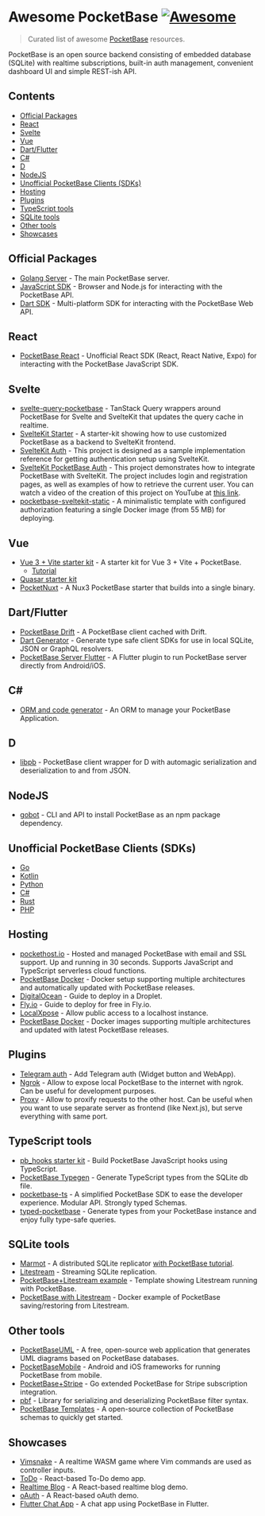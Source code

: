 # Awesome PocketBase [![Awesome](https://awesome.re/badge.svg)](https://awesome.re)

> Curated list of awesome [PocketBase](https://pocketbase.io) resources.

PocketBase is an open source backend consisting of embedded database (SQLite) with realtime subscriptions, built-in auth management, convenient dashboard UI and simple REST-ish API.

## Contents

- [Official Packages](#official-packages)
- [React](#react)
- [Svelte](#svelte)
- [Vue](#vue)
- [Dart/Flutter](#dartflutter)
- [C#](#c)
- [D](#d)
- [NodeJS](#nodejs)
- [Unofficial PocketBase Clients (SDKs)](#unofficial-pocketbase-clients-sdks)
- [Hosting](#hosting)
- [Plugins](#plugins)
- [TypeScript tools](#typescript-tools)
- [SQLite tools](#sqlite-tools)
- [Other tools](#other-tools)
- [Showcases](#showcases)

## Official Packages

- [Golang Server](https://github.com/pocketbase/pocketbase/releases/) - The main PocketBase server.
- [JavaScript SDK](https://github.com/pocketbase/js-sdk) - Browser and Node.js for interacting with the PocketBase API.
- [Dart SDK](https://github.com/pocketbase/dart-sdk) - Multi-platform SDK for interacting with the PocketBase Web API.

## React

- [PocketBase React](https://github.com/tobicrain/pocketbase-react) - Unofficial React SDK (React, React Native, Expo) for interacting with the PocketBase JavaScript SDK.

## Svelte

- [svelte-query-pocketbase](https://github.com/goknsh/svelte-query-pocketbase) - TanStack Query wrappers around PocketBase for Svelte and SvelteKit that updates the query cache in realtime.
- [SvelteKit Starter](https://github.com/spinspire/pocketbase-sveltekit-starter) - A starter-kit showing how to use customized PocketBase as a backend to SvelteKit frontend.
- [SvelteKit Auth](https://github.com/danawoodman/sveltekit-auth-example) - This project is designed as a sample implementation reference for getting authentication setup using SvelteKit.
- [SvelteKit PocketBase Auth](https://github.com/jianyuan/pocketbase-sveltekit-auth) - This project demonstrates how to integrate PocketBase with SvelteKit. The project includes login and registration pages, as well as examples of how to retrieve the current user. You can watch a video of the creation of this project on YouTube at [this link](https://youtu.be/AxPB3e-3yEM).
- [pocketbase-sveltekit-static](https://github.com/Egor-S/pocketbase-sveltekit-static) - A minimalistic template with configured authorization featuring a single Docker image (from 55 MB) for deploying.

## Vue

- [Vue 3 + Vite starter kit](https://github.com/StefanVDWeide/pocketbase-vue) - A starter kit for Vue 3 + Vite + PocketBase.
  - [Tutorial](https://studioterabyte.nl/en/blog/pocketbase-vue-3)
- [Quasar starter kit](https://github.com/aaronblondeau/pocketbase_quasar_starter)
- [PocketNuxt](https://github.com/j-wil/pocket-nuxt) - A Nux3 PocketBase starter that builds into a single binary.

## Dart/Flutter

- [PocketBase Drift](https://github.com/rodydavis/pocketbase_drift) - A PocketBase client cached with Drift.
- [Dart Generator](https://github.com/rodydavis/pocketbase_dart_generator) - Generate type safe client SDKs for use in local SQLite, JSON or GraphQL resolvers.
- [PocketBase Server Flutter](https://github.com/rohitsangwan01/pocketbase_server_flutter) - A Flutter plugin to run PocketBase server directly from Android/iOS.

## C#

- [ORM and code generator](https://github.com/iluvadev/PocketBaseClient-csharp) - An ORM to manage your PocketBase Application.

## D

- [libpb](https://github.com/Hax-io/libpb) - PocketBase client wrapper for D with automagic serialization and deserialization to and from JSON.

## NodeJS

- [gobot](https://github.com/benallfree/gobot) - CLI and API to install PocketBase as an npm package dependency.

## Unofficial PocketBase Clients (SDKs)

- [Go](https://github.com/r--w/pocketbase)
- [Kotlin](https://github.com/agrevster/pocketbase-kotlin)
- [Python](https://github.com/vaphes/pocketbase)
- [C#](https://github.com/PRCV1/pocketbase-csharp-sdk)
- [Rust](https://github.com/sreedevk/pocketbase-sdk-rust)
- [PHP](https://github.com/mkay-development/pocketbase-php-sdk)

## Hosting

- [pockethost.io](https://pockethost.io) - Hosted and managed PocketBase with email and SSL support. Up and running in 30 seconds. Supports JavaScript and TypeScript serverless cloud functions.
- [PocketBase Docker](https://github.com/muchobien/pocketbase-docker) - Docker setup supporting multiple architectures and automatically updated with PocketBase releases.
- [DigitalOcean](https://github.com/pocketbase/pocketbase/discussions/512) - Guide to deploy in a Droplet.
- [Fly.io](https://github.com/pocketbase/pocketbase/discussions/537) - Guide to deploy for free in Fly.io.
- [LocalXpose](https://localxpose.io/docs/tutorials/expose-pocketbase-backend) - Allow public access to a localhost instance.
- [PocketBase Docker](https://github.com/kdpuvvadi/pocketbase) - Docker images supporting multiple architectures and updated with latest PocketBase releases.

## Plugins

- [Telegram auth](https://github.com/iamelevich/pocketbase-plugin-telegram-auth) - Add Telegram auth (Widget button and WebApp).
- [Ngrok](https://github.com/iamelevich/pocketbase-plugin-ngrok) - Allow to expose local PocketBase to the internet with ngrok. Can be useful for development purposes.
- [Proxy](https://github.com/iamelevich/pocketbase-plugin-proxy) - Allow to proxify requests to the other host. Can be useful when you want to use separate server as frontend (like Next.js), but serve everything with same port.

## TypeScript tools

- [pb_hooks starter kit](https://github.com/benallfree/ts-pb-hooks-starter) - Build PocketBase JavaScript hooks using TypeScript.
- [PocketBase Typegen](https://github.com/patmood/pocketbase-typegen) - Generate TypeScript types from the SQLite db file.
- [pocketbase-ts](https://github.com/Solaris9/pocketbase-ts) - A simplified PocketBase SDK to ease the developer experience. Modular API. Strongly typed Schemas.
- [typed-pocketbase](https://github.com/david-plugge/typed-pocketbase) - Generate types from your PocketBase instance and enjoy fully type-safe queries.

## SQLite tools

- [Marmot](https://github.com/maxpert/marmot) - A distributed SQLite replicator [with PocketBase tutorial](https://www.youtube.com/watch?v=Zapupe_FREc).
- [Litestream](https://litestream.io/) - Streaming SQLite replication.
- [PocketBase+Litestream example](https://github.com/TylerSustare/pocketbase-framework-litestream) - Template showing Litestream running with PocketBase.
- [PocketBase with Litestream](https://github.com/bscott/pocketbase-litestream/) - Docker example of PocketBase saving/restoring from Litestream.

## Other tools

- [PocketBaseUML](https://pocketbase-uml.github.io/) - A free, open-source web application that generates UML diagrams based on PocketBase databases.
- [PocketBaseMobile](https://github.com/rohitsangwan01/pocketbase_mobile) - Android and iOS frameworks for running PocketBase from mobile.
- [PocketBase+Stripe](https://github.com/mrwyndham/pocketbase-stripe) - Go extended PocketBase for Stripe subscription integration.
- [pbf](https://github.com/nedpals/pbf) - Library for serializing and deserializing PocketBase filter syntax.
- [PocketBase Templates](https://github.com/Pocket-Space/pocketbase-templates) - A open-source collection of PocketBase schemas to quickly get started.

## Showcases

- [Vimsnake](https://github.com/patmood/vim_snake) - A realtime WASM game where Vim commands are used as controller inputs.
- [ToDo](https://github.com/rajesh6161/pocketbaseTodo) - React-based To-Do demo app.
- [Realtime Blog](https://github.com/rajesh6161/pbRealtimeBlog) - A React-based realtime blog demo.
- [oAuth](https://github.com/rajesh6161/pocketbase-oauth-demo) - A React-based oAuth demo.
- [Flutter Chat App](https://github.com/rohitsangwan01/flutter_pocketbase_chat) - A chat app using PocketBase in Flutter.

